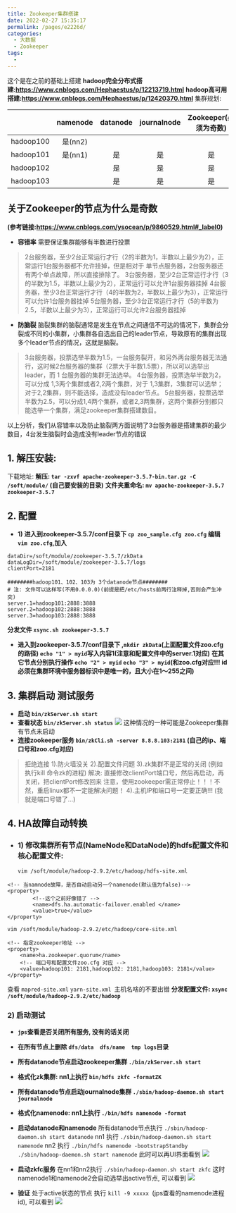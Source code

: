 ```yaml
---
title: Zookeeper集群搭建
date: 2022-02-27 15:35:17
permalink: /pages/e2226d/
categories: 
  - 大数据
  - Zookeeper
tags: 
  - 
---
```

这个是在之前的基础上搭建
**hadoop完全分布式搭建:https://www.cnblogs.com/Hephaestus/p/12213719.html**
**hadoop高可用搭建:https://www.cnblogs.com/Hephaestus/p/12420370.html**
集群规划:

|        | **namenode** | **datanode** |**journalnode** |**Zookeeper(必须为奇数)** |
| :----: | :----: | :----: |:----: |:----: |
|hadoop100| 是(nn2) |      |    |    |
|hadoop101| 是(nn1) |  是  |是|是|
|hadoop102|         |  是  |是|是|
|hadoop103|         |  是  |是|是|

## 关于Zookeeper的节点为什么是奇数
**(参考链接:https://www.cnblogs.com/ysocean/p/9860529.html#_label0)**
- **容错率**
需要保证集群能够有半数进行投票
>2台服务器，至少2台正常运行才行（2的半数为1，半数以上最少为2），正常运行1台服务器都不允许挂掉，但是相对于 单节点服务器，2台服务器还有两个单点故障，所以直接排除了。
3台服务器，至少2台正常运行才行（3的半数为1.5，半数以上最少为2），正常运行可以允许1台服务器挂掉
4台服务器，至少3台正常运行才行（4的半数为2，半数以上最少为3），正常运行可以允许1台服务器挂掉
5台服务器，至少3台正常运行才行（5的半数为2.5，半数以上最少为3），正常运行可以允许2台服务器挂掉
- **防脑裂**
脑裂集群的脑裂通常是发生在节点之间通信不可达的情况下，集群会分裂成不同的小集群，小集群各自选出自己的leader节点，导致原有的集群出现多个leader节点的情况，这就是脑裂。
>3台服务器，投票选举半数为1.5，一台服务裂开，和另外两台服务器无法通行，这时候2台服务器的集群（2票大于半数1.5票），所以可以选举出leader，而 1 台服务器的集群无法选举。
4台服务器，投票选举半数为2，可以分成 1,3两个集群或者2,2两个集群，对于 1,3集群，3集群可以选举；对于2,2集群，则不能选择，造成没有leader节点。
5台服务器，投票选举半数为2.5，可以分成1,4两个集群，或者2,3两集群，这两个集群分别都只能选举一个集群，满足zookeeper集群搭建数目。

以上分析，我们从容错率以及防止脑裂两方面说明了3台服务器是搭建集群的最少数目，4台发生脑裂时会造成没有leader节点的错误

## 1. 解压安装:
下载地址: 
**解压: `tar -zxvf apache-zookeeper-3.5.7-bin.tar.gz -C /soft/module/` (自己要安装的目录)**
**文件夹重命名: `mv apache-zookeeper-3.5.7 zookeeper-3.5.7`**

## 2.	配置
- **1)	进入到zookeeper-3.5.7/conf目录下 `cp zoo_sample.cfg zoo.cfg` 编辑 `vim zoo.cfg`,加入**
```
dataDir=/soft/module/zookeeper-3.5.7/zkData
dataLogDir=/soft/module/zookeeper-3.5.7/logs
clientPort=2181

########hadoop101、102、103为 3个datanode节点########
# 注: 文件可以这样写(不用0.0.0.0)(前提是把/etc/hosts前两行注释掉,否则会产生冲突)
server.1=hadoop101:2888:3888
server.2=hadoop102:2888:3888
server.3=hadoop103:2888:3888
```
**分发文件 `xsync.sh zookeeper-3.5.7`**
- **进入到zookeeper-3.5.7/conf目录下 ,`mkdir zkData`(上面配置文件zoo.cfg的路径)  `echo "1" > myid`写入内容1(注意和配置文件中的server.1对应)**
    **在其它节点分别执行操作 `echo "2" > myid` `echo "3" > myid`(和zoo.cfg对应!!!  id必须在集群环境中服务器标识中是唯一的，且大小在1～255之间)**

## 3.	集群启动 测试服务
- **启动 `bin/zkServer.sh start `**
- **查看状态 `bin/zkServer.sh status`**
![](https://img2020.cnblogs.com/blog/1798447/202003/1798447-20200305171334884-1216608613.png)
这种情况的一种可能是Zookeeper集群有节点未启动
- **连接zookeeper服务 `bin/zkCli.sh -server 8.8.8.103:2181` (自己的ip、端口号和zoo.cfg对应)**

>拒绝连接
1).防火墙没关
2).配置文件问题
3).zk集群不是正常的关闭 (例如执行kill 命令zk的进程)
解决: 直接修改clientPort端口号，然后再启动，再关闭，把clientPort修改回来
注意，使用zookeeper需正常停止！！！不然，重启linux都不一定能解决问题！
4).主机IP和端口号一定要正确!!! (我就是端口号错了…)

## 4.	HA故障自动转换
- ### 1)	修改集群所有节点(NameNode和DataNode)的hdfs配置文件和核心配置文件:
    `vim /soft/module/hadoop-2.9.2/etc/hadoop/hdfs-site.xml`
```
<!-- 当namnode故障，是否自动启动另一个namenode(默认值为false)-->
<property>
		<!--这个之前好像错了 -->
        <name>dfs.ha.automatic-failover.enabled </name>
        <value>true</value>
</property>
```
`vim /soft/module/hadoop-2.9.2/etc/hadoop/core-site.xml	`
```
<!-- 指定zookeeper地址 -->
<property>
    <name>ha.zookeeper.quorum</name>
    <!-- 端口号和配置文件zoo.cfg 对应 -->
    <value>hadoop101: 2181,hadoop102: 2181,hadoop103: 2181</value>
</property>
```
查看 `mapred-site.xml` `yarn-site.xml `主机名啥的不要出错
**分发配置文件: `xsync /soft/module/hadoop-2.9.2/etc/hadoop`**
### 2)	启动测试
- **`jps`查看是否关闭所有服务, 没有的话关闭**
- **在所有节点上删除 `dfs/data  dfs/name  tmp logs`目录**
- **所有datanode节点启动zookeeper集群 `./bin/zkServer.sh start`**
- **格式化zk集群: nn1上执行 `bin/hdfs zkfc -formatZK`**
- **所有datanode节点启动journalnode集群 `./sbin/hadoop-daemon.sh start journalnode`**
- **格式化namenode: nn1上执行 `./bin/hdfs namenode -format`**
- **启动datanode和namenode**
    所有datanode节点执行 `./sbin/hadoop-daemon.sh start datanode`
    nn1 执行 `./sbin/hadoop-daemon.sh start namenode`
    nn2 执行 `./bin/hdfs namenode -bootstrapStandby`
            `./sbin/hadoop-daemon.sh start namenode`
此时可以再UI界面看到
![](https://img2020.cnblogs.com/blog/1798447/202003/1798447-20200305172410970-1093843624.png)

- **启动zkfc服务**
    在nn1和nn2执行 `./sbin/hadoop-daemon.sh start zkfc`
    这时namenode1和namenode2会自动选举出active节点, 可以看到
![](https://img2020.cnblogs.com/blog/1798447/202003/1798447-20200305172454651-892827770.png)

- **验证**
    处于active状态的节点 执行 `kill -9 xxxxx `(jps查看的namenode进程id), 可以看到
![](https://img2020.cnblogs.com/blog/1798447/202003/1798447-20200305172534096-750710390.png)
